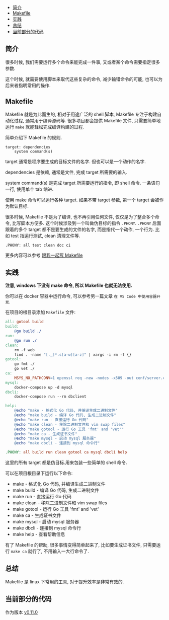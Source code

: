 <!-- TOC -->

- [简介](#简介)
- [Makefile](#makefile)
- [实践](#实践)
- [总结](#总结)
- [当前部分的代码](#当前部分的代码)

<!-- /TOC -->

## 简介

很多时候, 我们需要运行多个命令来能完成一件事,
又或者某个命令需要指定很多参数.

这个时候, 就需要使用脚本来取代这些复杂的命令,
减少输错命令的可能, 也可以为后来者指明常用的操作.

## Makefile

Makefile 就是为此而生的, 相对于用途广泛的 shell 脚本,
Makefile 专注于构建自动化过程, 通常用于编译源码等.
很多项目都会提供 Makefile 文件, 只需要简单地运行
`make` 就能轻松完成编译构建的过程.

简单介绍下 Makefile 的规则.

```
target: dependencies
    system command(s)
```

target 通常是程序要生成的目标文件的名字. 但也可以是一个动作的名字.

dependencies 是依赖, 通常是文件, 完成 target 所需要的输入.

system command(s) 是完成 target 所需要运行的指令, 即 shell 命令.
一条语句一行, 使用单个 tab 缩进.

使用 make 命令可以运行各种 target. 如果不带 target 参数,
第一个 target 会被作为默认目标.

很多时候, Makefile 不是为了编译, 也不再引用任何文件,
仅仅是为了整合多个命令, 比写脚本方便多.
这个时候涉及到一个叫做伪目标的指令 `.PHONY`.
`.PHONY` 后面跟着的多个 target 都不是要生成的文件的名字,
而是指代一个动作, 一个行为. 比如 test 指运行测试, clean 清理文件等.

```
.PHONY: all test clean doc ci
```

更多内容可以参考
[跟我一起写 Makefile](https://seisman.github.io/how-to-write-makefile/index.html)

## 实践

**注意, windows 下没有 make 命令, 所以 Makefile 也就无法使用.**

你可以在 docker 容器中运行命令, 可以参考另一篇文章
`在 VS Code 中使用容器开发`.

在项目的根目录添加 `Makefile` 文件:

```makefile
all: gotool build
build:
	@go build ./
run:
	@go run ./
clean:
	rm -f web
	find . -name "[._]*.s[a-w][a-z]" | xargs -i rm -f {}
gotool:
	go fmt ./
	go vet ./
ca:
	MSYS_NO_PATHCONV=1 openssl req -new -nodes -x509 -out conf/server.crt -keyout conf/server.key -days 3650 -subj "/C=CN/ST=SH/L=SH/O=CoolCat/OU=CoolCat Software/CN=127.0.0.1/emailAddress=coolcat@qq.com"
mysql:
	docker-compose up -d mysql
dbcli:
	docker-compose run --rm dbclient

help:
	@echo "make - 格式化 Go 代码, 并编译生成二进制文件"
	@echo "make build - 编译 Go 代码, 生成二进制文件"
	@echo "make run - 直接运行 Go 代码"
	@echo "make clean - 移除二进制文件和 vim swap files"
	@echo "make gotool - 运行 Go 工具 'fmt' and 'vet'"
	@echo "make ca - 生成证书文件"
	@echo "make mysql - 启动 mysql 服务器"
	@echo "make dbcli - 连接到 mysql 命令行"

.PHONY: all build run clean gotool ca mysql dbcli help
```

这里的所有 target 都是伪目标.用来包装一些简单的 shell 命令.

可以在项目根目录下运行以下命令:

- make - 格式化 Go 代码, 并编译生成二进制文件
- make build - 编译 Go 代码, 生成二进制文件
- make run - 直接运行 Go 代码
- make clean - 移除二进制文件和 vim swap files
- make gotool - 运行 Go 工具 'fmt' and 'vet'
- make ca - 生成证书文件
- make mysql - 启动 mysql 服务器
- make dbcli - 连接到 mysql 命令行
- make help - 查看帮助信息

有了 Makefile 的帮助, 很多事情变得简单起来了,
比如要生成证书文件, 只需要运行 `make ca` 就行了,
不用输入一大行命令了.

## 总结

Makefile 是 linux 下常用的工具, 对于提升效率是非常有效的.

## 当前部分的代码

作为版本 [v0.11.0](https://github.com/zhenhua32/go_web/tree/v0.11.0)
